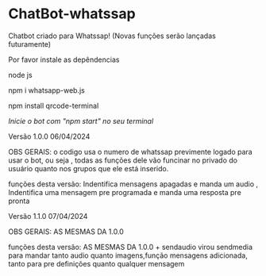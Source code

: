 # ChatBot-whatssap
Chatbot criado para Whatssap! (Novas funções serão lançadas futuramente)

Por favor instale as depêndencias

node js 

npm i whatsapp-web.js
 
npm install qrcode-terminal

*Inicie o bot com "npm start" no seu terminal*

Versão 1.0.0 06/04/2024

OBS GERAIS: o codigo usa o numero de whatssap previmente logado para usar o bot, ou seja ,  todas as funções dele vão funcinar no privado do usuário quanto nos grupos que ele está inserido. 

funções desta versão:
Indentifica mensagens apagadas e manda um audio , Indentifica uma mensagem pre programada e manda uma resposta pre pronta

Versão 1.1.0 07/04/2024

OBS GERAIS: AS MESMAS DA 1.0.0

funções  desta versão: AS MESMAS DA 1.0.0 + 
sendaudio virou sendmedia para mandar tanto audio quanto imagens,função mensagens adicionada, tanto para pre definições quanto qualquer mensagem


